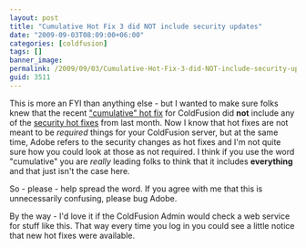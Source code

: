 ```yaml
---
layout: post
title: "Cumulative Hot Fix 3 did NOT include security updates"
date: "2009-09-03T08:09:00+06:00"
categories: [coldfusion]
tags: []
banner_image: 
permalink: /2009/09/03/Cumulative-Hot-Fix-3-did-NOT-include-security-updates
guid: 3511
---
```


This is more an FYI than anything else - but I wanted to make sure folks knew that the recent <a href="http://kb2.adobe.com/cps/511/cpsid_51180.html">"cumulative" hot fix</a> for ColdFusion did <b>not</b> include any of the <a href="http://www.adobe.com/support/security/bulletins/apsb09-12.html">security hot fixes</a> from last month. Now I know that hot fixes are not meant to be <i>required</i> things for your ColdFusion server, but at the same time, Adobe refers to the security changes as hot fixes and I'm not quite sure how you could look at those as not required. I think if you use the word "cumulative" you are <i>really</i> leading folks to think that it includes <b>everything</b> and that just isn't the case here. 

So - please - help spread the word. If you agree with me that this is unnecessarily confusing, please bug Adobe. 

By the way - I'd love it if the ColdFusion Admin would check a web service for stuff like this. That way every time you log in you could see a little notice that new hot fixes were available.